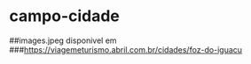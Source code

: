 # campo-cidade
##images.jpeg disponivel em 
###https://viagemeturismo.abril.com.br/cidades/foz-do-iguacu